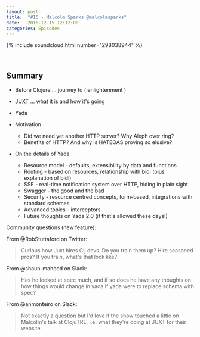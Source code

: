 ```yaml
---
layout: post
title:  "#16 - Malcolm Sparks @malcolmsparks"
date:   2016-12-15 12:12:00
categories: Episodes
---
```


{% include soundcloud.html number="298038944" %}

<br>

## Summary

- Before Clojure ... journey to ( enlightenment )

- JUXT ... what it is and how it's going

- Yada

- Motivation
    - Did we need yet another HTTP server? Why Aleph over ring?
    - Benefits of HTTP? And why is HATEOAS proving so elusive?
- On the details of Yada
    - Resource model - defaults, extensibility by data and functions
    - Routing - based on resources, relationship with bidi (plus explanation of bidi)
    - SSE - real-time notification system over HTTP, hiding in plain sight
    - Swagger - the good and the bad
    - Security - resource centred concepts, form-based, integrations with standard schemes
    - Advanced topics - interceptors
    - Future thoughts on Yada 2.0 (if that's allowed these days!)

Community questions (new feature):

From @RobStuttaford on Twitter:
> Curious how Juxt hires Clj devs. Do you train them up? Hire seasoned pros? If you train, what's that look like?

From @shaun-mahood on Slack:
> Has he looked at spec much, and if so does he have any thoughts on how things would change in yada if yada were to replace schema with spec?

From @anmonteiro on Slack:
> Not exactly a question but I'd love if the show touched a little on Malcolm's talk at ClojuTRE, i.e. what they're doing at JUXT for their website
